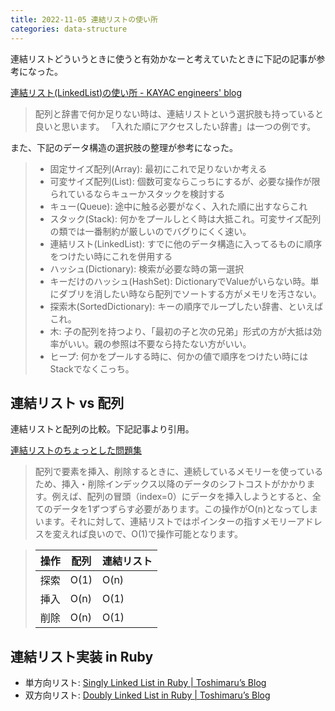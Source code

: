 ```yaml
---
title: 2022-11-05 連結リストの使い所
categories: data-structure
---
```


連結リストどういうときに使うと有効かなーと考えていたときに下記の記事が参考になった。

[連結リスト(LinkedList)の使い所 - KAYAC engineers' blog](https://techblog.kayac.com/effective-linked-list)

> 配列と辞書で何か足りない時は、連結リストという選択肢も持っていると良いと思います。 「入れた順にアクセスしたい辞書」は一つの例です。

また、下記のデータ構造の選択肢の整理が参考になった。

> - 固定サイズ配列(Array): 最初にこれで足りないか考える
> - 可変サイズ配列(List): 個数可変ならこっちにするが、必要な操作が限られているならキューかスタックを検討する
> - キュー(Queue): 途中に触る必要がなく、入れた順に出すならこれ
> - スタック(Stack): 何かをプールしとく時は大抵これ。可変サイズ配列の類では一番制約が厳しいのでバグりにくく速い。
> - 連結リスト(LinkedList): すでに他のデータ構造に入ってるものに順序をつけたい時にこれを併用する
> - ハッシュ(Dictionary): 検索が必要な時の第一選択
> - キーだけのハッシュ(HashSet): DictionaryでValueがいらない時。単にダブリを消したい時なら配列でソートする方がメモリを汚さない。
> - 探索木(SortedDictionary): キーの順序でループしたい辞書、といえばこれ。
> - 木: 子の配列を持つより、「最初の子と次の兄弟」形式の方が大抵は効率がいい。親の参照は不要なら持たない方がいい。
> - ヒープ: 何かをプールする時に、何かの値で順序をつけたい時にはStackでなくこっち。

## 連結リスト vs 配列

連結リストと配列の比較。下記記事より引用。

[連結リストのちょっとした問題集](https://zenn.dev/convers39/articles/96ffcc69816096)

> 配列で要素を挿入、削除するときに、連続しているメモリーを使っているため、挿入・削除インデックス以降のデータのシフトコストがかかります。例えば、配列の冒頭（index=0）にデータを挿入しようとすると、全てのデータを1ずつずらす必要があります。この操作がO(n)となってしまいます。それに対して、連結リストではポインターの指すメモリーアドレスを変えれば良いので、O(1)で操作可能となります。

> | 操作 |  配列  | 連結リスト |
> | -- |  --  | --- |
> | 探索 |  O(1) |  O(n) |
> | 挿入 |  O(n) |  O(1) |
> | 削除 |  O(n) |  O(1) |

## 連結リスト実装 in Ruby

- 単方向リスト: [Singly Linked List in Ruby \| Toshimaru’s Blog](https://blog.toshima.ru/2022/05/29/singly-linked-list-in-ruby.html)
- 双方向リスト: [Doubly Linked List in Ruby \| Toshimaru’s Blog](https://blog.toshima.ru/2022/06/05/doubly-linked-list-in-ruby.html)

